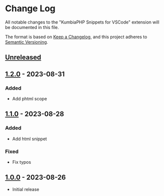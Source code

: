 # Change Log

All notable changes to the "KumbiaPHP Snippets for VSCode" extension will be documented in this file.

The format is based on [Keep a Changelog](https://keepachangelog.com/en/1.0.0/),
and this project adheres to [Semantic Versioning](https://semver.org/spec/v2.0.0.html).

## [Unreleased]

## [1.2.0] - 2023-08-31

### Added

- Add phtml scope

## [1.1.0] - 2023-08-28

### Added

- Add html snippet

### Fixed

- Fix typos

## [1.0.0] - 2023-08-26

- Initial release

[unreleased]: https://github.com/ManuelGil/vscode-kumbiaphp-snippets/compare/v1.2.0...HEAD
[1.2.0]: https://github.com/ManuelGil/vscode-kumbiaphp-snippets/compare/v1.1.0...v1.2.0
[1.1.0]: https://github.com/ManuelGil/vscode-kumbiaphp-snippets/compare/v1.0.0...v1.1.0
[1.0.0]: https://github.com/ManuelGil/vscode-kumbiaphp-snippets/releases/tag/v1.0.0
